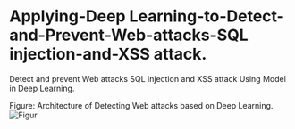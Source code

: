 # Applying-Deep Learning-to-Detect-and-Prevent-Web-attacks-SQL injection-and-XSS attack.
Detect and prevent Web attacks SQL injection and XSS attack Using Model in Deep Learning.

Figure:  Architecture of Detecting Web attacks based on Deep Learning.
![Figur](https://user-images.githubusercontent.com/89418925/130634837-faa039d4-6cd8-4a11-aa35-3a0720ac547b.jpg)
